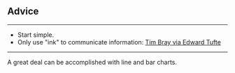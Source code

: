
## Advice

***

 * Start simple.
 * Only use "ink" to communicate information: [Tim Bray via Edward Tufte](http://www.tbray.org/ongoing/data-ink/di1)

*** 

A great deal can be accomplished with line and bar charts.
